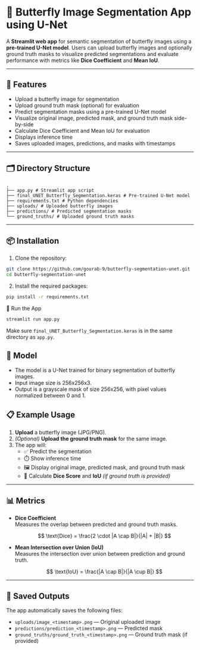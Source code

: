 # 🦋 Butterfly Image Segmentation App using U-Net

A **Streamlit web app** for semantic segmentation of butterfly images using a **pre-trained U-Net model**. Users can upload butterfly images and optionally ground truth masks to visualize predicted segmentations and evaluate performance with metrics like **Dice Coefficient** and **Mean IoU**.

---

## 📸 Features

- Upload a butterfly image for segmentation
- Upload ground truth mask (optional) for evaluation
- Predict segmentation masks using a pre-trained U-Net model
- Visualize original image, predicted mask, and ground truth mask side-by-side
- Calculate Dice Coefficient and Mean IoU for evaluation
- Displays inference time
- Saves uploaded images, predictions, and masks with timestamps

---

## 🗂️ Directory Structure

```text
.
├── app.py # Streamlit app script
├── final_UNET_Butterfly_Segmentation.keras # Pre-trained U-Net model
├── requirements.txt # Python dependencies
├── uploads/ # Uploaded butterfly images
├── predictions/ # Predicted segmentation masks
└── ground_truths/ # Uploaded ground truth masks
```

---

## 📦 Installation

1. Clone the repository:

```bash
git clone https://github.com/gourab-9/butterfly-segmentation-unet.git
cd butterfly-segmentation-unet

```
2. Install the required packages:

```bash
pip install -r requirements.txt
```
🧠 Run the App

```bash
streamlit run app.py
```

Make sure `final_UNET_Butterfly_Segmentation.keras` is in the same directory as `app.py`.

## 🧪 Model
- The model is a U-Net trained for binary segmentation of butterfly images.
- Input image size is 256x256x3.
- Output is a grayscale mask of size 256x256, with pixel values normalized between 0 and 1.

## 📋 Example Usage

1. **Upload** a butterfly image (JPG/PNG).
2. *(Optional)* **Upload the ground truth mask** for the same image.
3. The app will:
   - ✅ Predict the segmentation
   - ⏱️ Show inference time
   - 🖼️ Display original image, predicted mask, and ground truth mask
   - 📐 Calculate **Dice Score** and **IoU** *(if ground truth is provided)*

---

## 📊 Metrics

- **Dice Coefficient**  
  Measures the overlap between predicted and ground truth masks.

  $$
  \text{Dice} = \frac{2 \cdot |A \cap B|}{|A| + |B|}
  $$

- **Mean Intersection over Union (IoU)**  
  Measures the intersection over union between prediction and ground truth.

  $$
  \text{IoU} = \frac{|A \cap B|}{|A \cup B|}
  $$

---

## 📁 Saved Outputs

The app automatically saves the following files:

- `uploads/image_<timestamp>.png` — Original uploaded image
- `predictions/prediction_<timestamp>.png` — Predicted mask
- `ground_truths/ground_truth_<timestamp>.png` — Ground truth mask (if provided)

